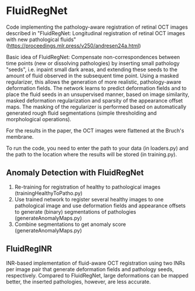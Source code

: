 # FluidRegNet
Code implementing the pathology-aware registration of retinal OCT images described in "FluidRegNet: Longitudinal registration of retinal OCT images with new pathological fluids" (https://proceedings.mlr.press/v250/andresen24a.html)

Basic idea of FluidRegNet: Compensate non-correspondences between time points (new or dissolving pathologies) by inserting small pathology "seeds", i.e. inpaint small dark areas, and extending these seeds to the amount of fluid observed in the subsequent time point. Using a masked regularizer, this allows the generation of more realistic, pathology-aware deformation fields. The network learns to predict deformation fields and to place the fluid seeds in an unsupervised manner, based on image similarity, masked deformation regularization and sparsity of the appearance offset maps. The masking of the regularizer is performed based on automatically generated rough fluid segmentations (simple thresholding and morphological operations).

For the results in the paper, the OCT images were flattened at the Bruch's membrane.

To run the code, you need to enter the path to your data (in loaders.py) and the path to the location where the results will be stored (in training.py). 


## Anomaly Detection with FluidRegNet
1. Re-training for registration of healthy to pathological images (trainingHealthyToPatho.py)
2. Use trained network to register several healthy images to one pathological image and use deformation fields and appearance offsets to generate (binary) segmentations of pathologies (generateAnomalyMaps.py)
3. Combine segmentations to get anomaly score (generateAnomalyMaps.py)


## FluidRegINR
INR-based implementation of fluid-aware OCT registration using two INRs per image pair that generate deformation fields
and pathology seeds, respectively. Compared to FluidRegNet, large deformations can be mapped better, the
inserted pathologies, however, are less accurate.
